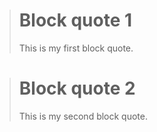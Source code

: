 > # Block quote  1
>
> This is my first block quote.

> # Block quote 2
>
> This is my second block quote.
